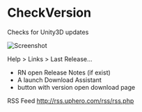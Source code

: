 # CheckVersion
Checks for Unity3D updates

![Screenshot](https://user-images.githubusercontent.com/15363149/27034658-299be694-4f87-11e7-8ed6-aee2577fd176.png "Screenshot")

Help > Links > Last Release...
- RN open Release Notes (if exist)
- A launch Download Assistant
- button with version open download page

RSS Feed http://rss.uphero.com/rss/rss.php

